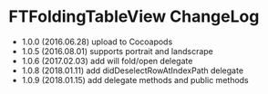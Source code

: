 # FTFoldingTableView ChangeLog

* 1.0.0 (2016.06.28) upload to Cocoapods
* 1.0.5 (2016.08.01) supports portrait and landscrape
* 1.0.6 (2017.02.03) add will fold/open delegate
* 1.0.8 (2018.01.11) add didDeselectRowAtIndexPath delegate
* 1.0.9 (2018.01.15) add delegate methods and public methods



